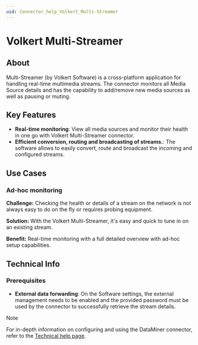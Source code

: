 ```yaml
---
uid: Connector_help_Volkert_Multi-Streamer
---
```


# Volkert Multi-Streamer

## About

Multi-Streamer (by Volkert Software) is a cross-platform application for handling real-time multimedia streams.
The connector monitors all Media Source details and has the capability to add/remove new media sources as well as pausing or muting.

## Key Features

- **Real-time monitoring**: View all media sources and monitor their health in one go with Volkert Multi-Streamer connector.
- **Efficient conversion, routing and broadcasting of streams.**: The software allows to easily convert, route and broadcast the incoming and configured streams.

## Use Cases

### Ad-hoc monitoring

**Challenge:** Checking the health or details of a stream on the network is not always easy to do on the fly or requires probing equipment.

**Solution:** With the Volkert Multi-Streamer, it's easy and quick to tune in on an existing stream.

**Benefit:** Real-time monitoring with a full detailed overview with ad-hoc setup capabilities.

## Technical Info

### Prerequisites

- **External data forwarding**: On the Software settings, the external management needs to be enabled and the provided password must be used by the connector to successfully retrieve the stream details.

> [!NOTE]
> For in-depth information on configuring and using the DataMiner connector, refer to the [Technical help page](xref:Connector_help_Volkert_Multi-Streamer_Technical).


